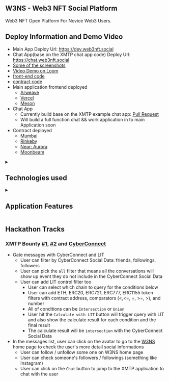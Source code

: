 ## W3NS - Web3 NFT Social Platform

Web3 NFT Open Platform For Novice Web3 Users.

## Deploy Information and Demo Video

* Main App Deploy Url: <https://dev.web3nft.social>
* Chat App(base on the XMTP chat app code) Deploy Url: <https://chat.web3nft.social>
* [Some of the screenshots](./screenshot)
* [Video Demo on Loom](https://www.loom.com/share/f49d8e0c76d14e8eb8390804026b1a3b)
* [front-end code](./frontend)
* [contract code](./contract)
* Main application frontend deployed
  * [Arweave](#)
  * [Vercel](https://web3nft.social)
  * [Meson](#)
* Chat App
  * Currently build base on the XMTP example chat app: [Pull Request](https://github.com/xmtp/example-chat-react/pull/62)
  * Will build a full function chat && work application in to main Application soon
* Contract deployed
  * [Mumbai](#)
  * [Rinkeby](#)
  * [Near: Aurora](#)
  * [Moonbeam](#)

<details>
<summary><h2>Technologies used</h2></summary>

* BlockChain Network
  * [ ] Polygon Mumbai testnet
  * [ ] Rinkeby
  * [ ] Near: Aurora
  * [ ] Moonbeam
* Smart Contract Dev Env
  * [ ] Hardhat
  * [ ] Truffle
  * [ ] ChainIDE
* RPC endpoints
  * [x] Infura
* Front-end hosting && image assets && CDN
  * [x] Vercel
  * [ ] Arweave
  * [x] IPFS
  * [x] Meson
* User profiles / Blog posts store / Albumn Store / Permission Control
  * [x] Ceramic
  * [x] Self.ID
  * [x] LIT
  * [x] Bundlr
* Social Graph
  * [x] CyberConnect
  * [ ] KNN3
* Chat
  * [x] XMTP
* Application Tech Stack
  * [x] TailwindCSS
  * [x] Vue3
  * [x] Pinia (state store)
  * [x] PWA
  * [x] Vue-i18n
  * [x] Villus (gql && pinia binding lib)
  * [x] Vite2

</details>

<details>
<summary><h2>Application Features </h2></summary>

* Support all web2 social platform login
  * Easier for new Web3 user (thanks to the Web3Auth)
  * Login by many social platforms
  * Login by metamask/walletconnect
  * While store data to Ceramic, will trigger Self.ID login too
* CyberConnect
  * Follow/unfollow actions
  * Followers list
  * Followings list
* Profile data save on Ceramic
* Web3 LinkTree
  * User can add many social platform link to their W3NS home page
  * Data store on Ceramic
  * Data permission control by LIT
* Search any address to show the Web3 things
  * Use KNN3 to get the NFT user information
* [WIP] Web3 instagram Clone
  * With LIT to have content permission control (user must mint poster's NFT to have access to the page)
* [WIP] Web3 Blogger Clone
  * With LIT to have content permission control (user must mint poster's NFT to have access to the article)
* [WIP] Anyone can create a NFT marketplace without code to earn exchange fee

</details>

## Hackathon Tracks

### XMTP Bounty [#1](https://gitcoin.co/issue/28887), [#2](https://gitcoin.co/issue/28892) and [CyberConnect](https://gitcoin.co/issue/28881)

* Gate messages with CyberConnect and LIT
  * User can filter by CyberConnect Social Data: friends, followings, followers
  * User can pick the `all` filter that means all the conversations will show up event they do not include in the CyberConnect Social Data
  * User can add LIT control filter too
    * User can select which chain to query for the conditions below
    * User can add ETH, ERC20, ERC721, ERC777, ERC1155 token filters with contract address, comparators (<,<=, =, >=, >), and number
    * All of conditions can be `Intersection` or `Union`
    * User hit the `Calculate with LIT` button will trigger query with LIT and also show the calculate result for each condition and the final result
    * The calculate result will be `intersection` with the CyberConnect Social Data
* In the messages list, user can click on the avatar to go to the [W3NS](https://web3nft.social/0xC6E58fb4aFFB6aB8A392b7CC23CD3feF74517F6C) home page to check the user's more detail social informations
  * User can follow / unfollow some one on W3NS home page
  * User can check someone's followers / followings (something like Instagram)
  * User can click on the `Chat` button to jump to the XMTP application to chat with the user
